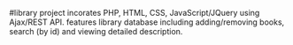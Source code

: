 #library
project incorates PHP, HTML, CSS, JavaScript/JQuery using Ajax/REST API.
features library database including adding/removing books, search (by id) and viewing detailed description.
